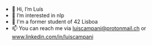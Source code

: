 
- 👋 Hi, I’m Luís
- 👀 I’m interested in nlp
- 🌱 I'm a former student of 42 Lisboa
- 📫 You can reach me via luiscampani@protonmail.ch or www.linkedin.com/in/luiscampani
